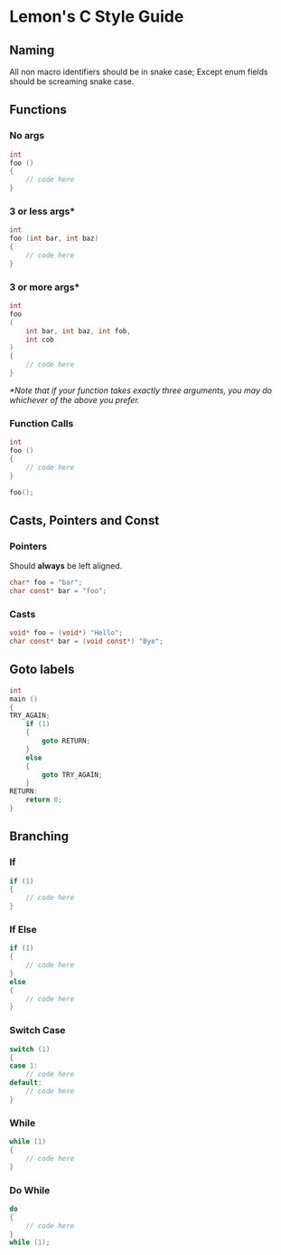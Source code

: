 # Lemon's C Style Guide

## Naming
All non macro identifiers should be in snake case; Except enum fields should be screaming snake case.

## Functions

### No args
```c
int
foo ()
{
    // code here
}
```
### 3 or less args*
```c
int
foo (int bar, int baz)
{
    // code here
}
```
### 3 or more args*
```c
int
foo 
(
    int bar, int baz, int fob,
    int cob
)
{
    // code here
}
```
*\*Note that if your function takes exactly three arguments, you may do whichever of the above you prefer.*
### Function Calls
```c
int
foo ()
{
    // code here
}

foo();
```

## Casts, Pointers and Const

### Pointers
Should **always** be left aligned.
```c
char* foo = "bar";
char const* bar = "foo";
```
### Casts
```c
void* foo = (void*) "Hello";
char const* bar = (void const*) "Bye";
```
## Goto labels
```c
int
main ()
{
TRY_AGAIN;
    if (1) 
    {
        goto RETURN;
    } 
    else 
    {
        goto TRY_AGAIN;
    }
RETURN:
    return 0;
}
```
## Branching
### If
```c
if (1)
{
    // code here
}
```
### If Else
```c
if (1)
{
    // code here
}
else
{
    // code here
}
```
### Switch Case
```c
switch (1)
{
case 1:
    // code here
default:
    // code here
}
```
### While
```c
while (1)
{
    // code here
}
```
### Do While
```c
do 
{
    // code here
}
while (1);
```
